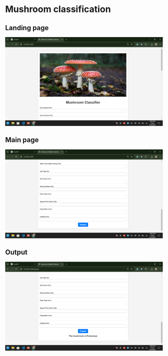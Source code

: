 # Mushroom classification

## Landing page

![Landing page](https://github.com/Pallav7533/Mushroom_classifier/blob/main/Demo/Screenshot%20(447).png)


## Main page

![Main page](https://github.com/Pallav7533/Mushroom_classifier/blob/main/Demo/Screenshot%20(448).png)


## Output

![Output](https://github.com/Pallav7533/Mushroom_classifier/blob/main/Demo/Screenshot%20(449).png)


